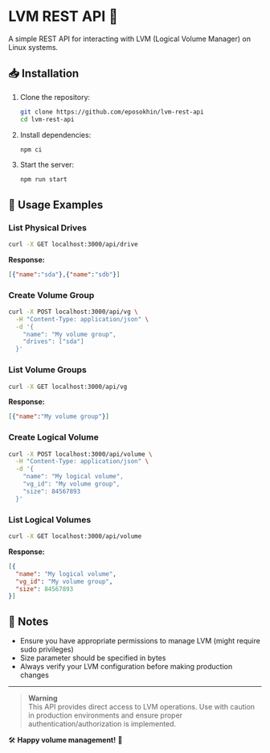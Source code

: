
# LVM REST API 🔄

A simple REST API for interacting with LVM (Logical Volume Manager) on Linux systems.

## 📥 Installation

1. Clone the repository:

   ```bash
   git clone https://github.com/eposokhin/lvm-rest-api
   cd lvm-rest-api
   ```

2. Install dependencies:

   ```bash
   npm ci
   ```

3. Start the server:

   ```bash
   npm run start
   ```

## 🚀 Usage Examples

### List Physical Drives

```bash
curl -X GET localhost:3000/api/drive
```

**Response:**

```json
[{"name":"sda"},{"name":"sdb"}]
```

### Create Volume Group

```bash
curl -X POST localhost:3000/api/vg \
  -H "Content-Type: application/json" \
  -d '{
    "name": "My volume group",
    "drives": ["sda"]
  }'
```

### List Volume Groups

```bash
curl -X GET localhost:3000/api/vg
```

**Response:**

```json
[{"name":"My volume group"}]
```

### Create Logical Volume

```bash
curl -X POST localhost:3000/api/volume \
  -H "Content-Type: application/json" \
  -d '{
    "name": "My logical volume",
    "vg_id": "My volume group",
    "size": 84567893
  }'
```

### List Logical Volumes

```bash
curl -X GET localhost:3000/api/volume
```

**Response:**

```json
[{
  "name": "My logical volume",
  "vg_id": "My volume group",
  "size": 84567893
}]
```

## 📝 Notes

- Ensure you have appropriate permissions to manage LVM (might require sudo privileges)
- Size parameter should be specified in bytes
- Always verify your LVM configuration before making production changes

---

> **Warning**  
> This API provides direct access to LVM operations. Use with caution in production environments and ensure proper authentication/authorization is implemented.

🛠️ **Happy volume management!** 🐧
